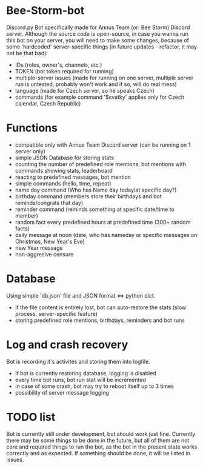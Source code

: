 # Bee-Storm-bot

Discord.py Bot specifically made for Annus Team (or: Bee Storm) Discord server. Although the source code is open-source, in case you wanna run this bot on your server, you will need to make some changes, because of some 'hardcoded' server-specific things (in future updates - refactor, it may not be that bad):
- IDs (roles, owner's, channels, etc.)
- TOKEN (bot token required for running)
- multiple-server issues (made for running on one server, multiple server run is untested, probably won't work and if so, will do real mess)
- language (made for Czech server, so he speaks Czech)
- commands (for example command '$svatky' applies only for Czech calendar, Czech Republic)

# Functions

- compatible only with Annus Team Discord server (can be running on 1 server only)
- simple JSON Database for storing stats
- counting the number of predefined role mentions, bot mentions with commands showing stats, leaderboard
- reacting to predefined messages, bot mention
- simple commands (hello, time, repeat)
- name day command (Who has Name day today/at specific day?)
- birthday command (members store their birthdays and bot reminds/congrats that day)
- reminder command (reminds something at specific date/time to member)
- random fact every predefined hours at predefined time (300+ random facts)
- daily message at noon (date, who has nameday or specific messages on Christmas, New Year's Eve)
- new Year message
- non-aggresive censure

# Database

Using simple 'db.json' file and JSON format <=> python dict. 
- if the file content is entirely lost, bot can auto-restore the stats (slow process, server-specific feature)
- storing predefined role mentions, birthdays, reminders and bot runs

# Log and crash recovery

Bot is recording it's activites and storing them into logfile.
- if bot is currently restoring database, logging is disabled
- every time bot runs, bot run stat will be incremented
- in case of some crash, bot may try to reboot itself up to 3 times
- possibility of server message logging

# TODO list

Bot is currently still under development, but should work just fine. Currently there may be some things to be done in the future, but all of them are not core and required things to run the bot, as the bot in the present state works correctly and as expected. If something should be done, it will be listed in issues.
